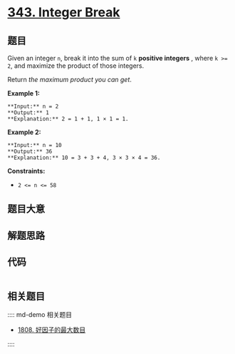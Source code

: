 # [343. Integer Break](https://leetcode.com/problems/integer-break)

## 题目

Given an integer `n`, break it into the sum of `k` **positive integers** ,
where `k >= 2`, and maximize the product of those integers.

Return _the maximum product you can get_.



**Example 1:**

    
    
    **Input:** n = 2
    **Output:** 1
    **Explanation:** 2 = 1 + 1, 1 × 1 = 1.
    

**Example 2:**

    
    
    **Input:** n = 10
    **Output:** 36
    **Explanation:** 10 = 3 + 3 + 4, 3 × 3 × 4 = 36.
    



**Constraints:**

  * `2 <= n <= 58`


## 题目大意

## 解题思路

## 代码

```javascript

```

## 相关题目

:::: md-demo 相关题目
- [1808. 好因子的最大数目](https://leetcode.com/problems/maximize-number-of-nice-divisors)

::::
